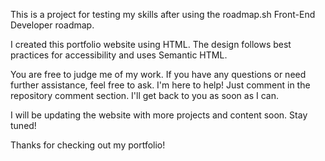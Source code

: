 This is a project for testing my skills after using the roadmap.sh Front-End Developer roadmap.

I created this portfolio website using HTML. The design follows best practices for accessibility and uses Semantic HTML.

You are free to judge me of my work. If you have any questions or need further assistance, feel free to ask. I'm here to help! Just comment in the repository comment section. I'll get back to you as soon as I can.

I will be updating the website with more projects and content soon. Stay tuned!

Thanks for checking out my portfolio!